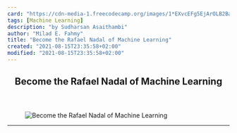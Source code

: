 ```yaml
---
card: "https://cdn-media-1.freecodecamp.org/images/1*EXvcEFg5EjArOLB2BaevZg.jpeg"
tags: [Machine Learning]
description: "by Sudharsan Asaithambi"
author: "Milad E. Fahmy"
title: "Become the Rafael Nadal of Machine Learning"
created: "2021-08-15T23:35:58+02:00"
modified: "2021-08-15T23:35:58+02:00"
---
```

<div class="site-wrapper">
<main id="site-main" class="site-main outer">
<div class="inner">
<article class="post-full post tag-machine-learning tag-artificial-intelligence tag-data-science tag-business-analytic tag-data-visualization ">
<header class="post-full-header">
<h1 class="post-full-title">Become the Rafael Nadal of Machine Learning</h1>
</header>
<figure class="post-full-image">
<picture>
<source media="(max-width: 700px)" sizes="1px" srcset="data:image/gif;base64,R0lGODlhAQABAIAAAAAAAP///yH5BAEAAAAALAAAAAABAAEAAAIBRAA7 1w">
<source media="(min-width: 701px)" sizes="(max-width: 800px) 400px,
(max-width: 1170px) 700px,
1400px" srcset="https://cdn-media-1.freecodecamp.org/images/1*EXvcEFg5EjArOLB2BaevZg.jpeg 300w,
https://cdn-media-1.freecodecamp.org/images/1*EXvcEFg5EjArOLB2BaevZg.jpeg 600w,
https://cdn-media-1.freecodecamp.org/images/1*EXvcEFg5EjArOLB2BaevZg.jpeg 1000w,
https://cdn-media-1.freecodecamp.org/images/1*EXvcEFg5EjArOLB2BaevZg.jpeg 2000w">
<img onerror="this.style.display='none'" src="https://cdn-media-1.freecodecamp.org/images/1*EXvcEFg5EjArOLB2BaevZg.jpeg" alt="Become the Rafael Nadal of Machine Learning">
</picture>
</figure>
<section class="post-full-content">
<div class="post-content medium-migrated-article">
</div>
<hr>
</section>
</article>
</div>
</main>
</div>
<!-- Google Tag Manager (noscript) -->
<!-- End Google Tag Manager (noscript) -->
